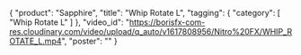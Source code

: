 {
   "product": "Sapphire",
   "title": "Whip Rotate L",
   "tagging": {
   "category": [
      "Whip Rotate L"
    ]
   },
   "video_id": "https://borisfx-com-res.cloudinary.com/video/upload/q_auto/v1617808956/Nitro%20FX/WHIP_ROTATE_L.mp4",
   "poster": ""
}
